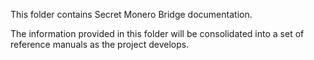 This folder contains Secret Monero Bridge documentation.

The information provided in this folder will be consolidated into a set of reference manuals as the project develops.
